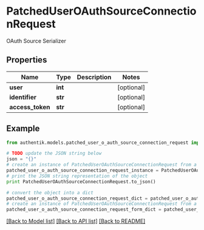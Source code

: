 # PatchedUserOAuthSourceConnectionRequest

OAuth Source Serializer

## Properties
Name | Type | Description | Notes
------------ | ------------- | ------------- | -------------
**user** | **int** |  | [optional] 
**identifier** | **str** |  | [optional] 
**access_token** | **str** |  | [optional] 

## Example

```python
from authentik.models.patched_user_o_auth_source_connection_request import PatchedUserOAuthSourceConnectionRequest

# TODO update the JSON string below
json = "{}"
# create an instance of PatchedUserOAuthSourceConnectionRequest from a JSON string
patched_user_o_auth_source_connection_request_instance = PatchedUserOAuthSourceConnectionRequest.from_json(json)
# print the JSON string representation of the object
print PatchedUserOAuthSourceConnectionRequest.to_json()

# convert the object into a dict
patched_user_o_auth_source_connection_request_dict = patched_user_o_auth_source_connection_request_instance.to_dict()
# create an instance of PatchedUserOAuthSourceConnectionRequest from a dict
patched_user_o_auth_source_connection_request_form_dict = patched_user_o_auth_source_connection_request.from_dict(patched_user_o_auth_source_connection_request_dict)
```
[[Back to Model list]](../README.md#documentation-for-models) [[Back to API list]](../README.md#documentation-for-api-endpoints) [[Back to README]](../README.md)


